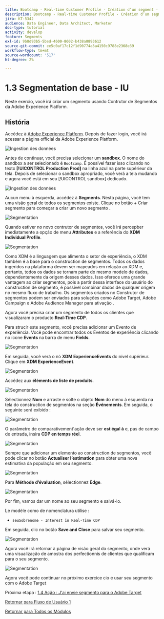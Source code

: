 ```yaml
---
title: Bootcamp - Real-time Customer Profile - Création d’un segment - IU - Brésil
description: Bootcamp - Real-time Customer Profile - Création d’un segment - IU - Brésil
jira: KT-5342
audience: Data Engineer, Data Architect, Marketer
doc-type: tutorial
activity: develop
feature: Segments
exl-id: 9b8d93b5-5bed-4600-8602-b438a0893612
source-git-commit: ee5c0af17c12f1d90774a3a4150c9788e2368e39
workflow-type: tm+mt
source-wordcount: '517'
ht-degree: 2%

---
```


# 1.3 Segmentation de base - IU

Neste exercio, você irá criar um segmento usando Contrutor de Segmentos da Adobe Experience Platform.

## História

Accédez à [Adobe Experience Platform](https://experience.adobe.com/platform). Depois de fazer login, você irá acessar a página official da Adobe Experience Platform.

![Ingestion des données](./images/home.png)

Antes de continuar, você precisa selecionar um **sandbox**. O nome do sandbox a ser selecionado é ``Bootcamp``. É possível fazer isso clicando no texto **[!UICONTROL Production Prod]** na linha azul na parte supérieur da tela. Depois de selecionar o sandbox apropriado, você verá a tela mudando e agora você está em seu [!UICONTROL sandbox] dedicado.

![Ingestion des données](./images/sb1.png)

Aucun menu à esquerda, accédez à **Segments**. Nesta página, você tem uma visão geral de todos os segmentos existe. Clique no botão + Criar segmento para começar a criar um novo segmento .

![Segmentation](./images/menuseg.png)

Quando estiver no novo contrutor de segmentos, você irá percepber imediatamente a opção de menu **Attributes** e a referência do **XDM Individual Profile**.

![Segmentation](./images/segmentationui.png)

Como XDM é a linguagem que alimenta o setor de experiência, o XDM também é a base para o construction de segmentos. Todos os dados ingeridos na plataforma devem ser mapeados em relação ao XDM e, portanto, todos os dados se tornam parte do mesmo modelo de dados, dependentemente da origem desses dados. Isso oferece uma grande vantagem ao criar segmentos, pois a partir dessa interface do usuário do construction de segmento, é possível combinar dados de qualquer origem no mesmo fluxo de trabalho. Os segmentos criados no Construtor de segmentos podem ser enviados para soluções como Adobe Target, Adobe Campaign e Adobe Audience Manager para ativação .

Agora você précisa criar um segmento de todos os clientes que visualizaram o producto **Real-Time CDP**.

Para strucir este segmento, você precisa adicionar um Evento de experiência. Você pode encontrar todos os Eventos de experiência clicando no ícone **Events** na barra de menu **Fields**.

![Segmentation](./images/findee.png)

Em seguida, você verá o nó **XDM ExperienceEvents** do nível supérieur. Clique em **XDM ExperienceEvent**.

![Segmentation](./images/see.png)

Accédez aux **éléments de liste de produits**.

![Segmentation](./images/plitems.png)

Sélectionnez **Nom** e arraste e solte o objeto **Nom** do menu à esquerda na tela do construction de segmentos na seção **Événements**. Em seguida, o seguinte será exibido :

![Segmentation](./images/eewebpdtlname.png)

O parâmetro de comparativement&#39;ação deve ser **est égal à** e, pas de campo de entrada, insira **CDP en temps réel**.

![Segmentation](./images/pv.png)

Sempre que adicionar um elemento ao construction de segmentos, você pode clicar no botão **Actualiser l’estimation** para obter uma nova estimativa da população em seu segmento.

![Segmentation](./images/refreshest.png)

Para **Méthode d’évaluation**, sélectionnez **Edge**.

![Segmentation](./images/evedge.png)

Por fim, vamos dar um nome ao seu segmento e salvá-lo.

Le modèle como de nomenclatura utilise :

- `seuSobrenome - Interest in Real-Time CDP`

Em seguida, clic no botão **Save and Close** para salvar seu segmento.

![Segmentation](./images/segmentname.png)

Agora você irá retornar à página de visão geral do segmento, onde verá uma visualização de amostra dos perfectionnis de clientes que qualificam para o seu segmento.

![Segmentation](./images/savedsegment.png)

Agora você pode continuar no próximo exercice cio e usar seu segmento com o Adobe Target

Próxima etapa : [1.4 Ação : J&#39;ai envie segmento para o Adobe Target](./ex4.md)

[Retornar para Fluxo de Usuário 1](./uc1.md)

[Retornar para Todos os Módulos](../../overview.md)
